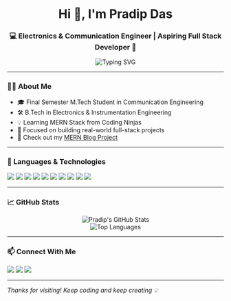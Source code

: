 
<h1 align="center">Hi 👋, I'm Pradip Das</h1>
<h3 align="center">💻 Electronics & Communication Engineer | Aspiring Full Stack Developer 🚀</h3>

<p align="center">
  <img src="https://readme-typing-svg.demolab.com?font=Fira+Code&weight=500&size=24&pause=1000&center=true&vCenter=true&width=435&lines=Welcome+to+my+GitHub+Profile!;MERN+Stack+Developer+in+Progress;Java+%7C+C+%7C+MySQL+%7C+React+Lover;Learning+never+stops+🚀" alt="Typing SVG" />
</p>

---

### 👨‍🎓 About Me

- 🎓 Final Semester M.Tech Student in Communication Engineering  
- 🛠️ B.Tech in Electronics & Instrumentation Engineering  
- 💡 Learning MERN Stack from Coding Ninjas  
- 🎯 Focused on building real-world full-stack projects  
- 📂 Check out my [MERN Blog Project](https://github.com/das-pradip/mern_blog)

---

### 🔧 Languages & Technologies

<p align="left">
  
  <img src="https://img.shields.io/badge/JavaScript-F7DF1E?style=for-the-badge&logo=javascript&logoColor=black"/>
  <img src="https://img.shields.io/badge/Java-ED8B00?style=for-the-badge&logo=java&logoColor=white"/>
  <img src="https://img.shields.io/badge/React-20232A?style=for-the-badge&logo=react&logoColor=61DAFB"/>
  <img src="https://img.shields.io/badge/Node.js-339933?style=for-the-badge&logo=nodedotjs&logoColor=white"/>
  <img src="https://img.shields.io/badge/Express.js-404D59?style=for-the-badge"/>
  <img src="https://img.shields.io/badge/MongoDB-4EA94B?style=for-the-badge&logo=mongodb&logoColor=white"/>
  <img src="https://img.shields.io/badge/MySQL-00758F?style=for-the-badge&logo=mysql&logoColor=white"/>
  <img src="https://img.shields.io/badge/Tailwind_CSS-38B2AC?style=for-the-badge&logo=tailwind-css&logoColor=white"/>
  <img src="https://img.shields.io/badge/Git-F05032?style=for-the-badge&logo=git&logoColor=white"/>
  <img src="https://img.shields.io/badge/C-00599C?style=for-the-badge&logo=c&logoColor=white"/>
  
</p>

---

### 📈 GitHub Stats

<p align="center">
  <img src="https://github-readme-stats.vercel.app/api?username=das-pradip&show_icons=true&theme=tokyonight" alt="Pradip's GitHub Stats" />
  <br/>
  <img src="https://github-readme-stats.vercel.app/api/top-langs/?username=das-pradip&layout=compact&theme=tokyonight" alt="Top Languages" />
</p>

---

### 📫 Connect With Me

<p align="left">
  <a href="mailto:your.email@example.com"><img src="https://img.shields.io/badge/Gmail-D14836?style=for-the-badge&logo=gmail&logoColor=white"></a>
  <a href="https://www.linkedin.com/in/your-linkedin/"><img src="https://img.shields.io/badge/LinkedIn-0077B5?style=for-the-badge&logo=linkedin&logoColor=white"></a>
  <a href="https://github.com/das-pradip"><img src="https://img.shields.io/badge/GitHub-100000?style=for-the-badge&logo=github&logoColor=white"></a>
</p>

---

*Thanks for visiting! Keep coding and keep creating 💡*




